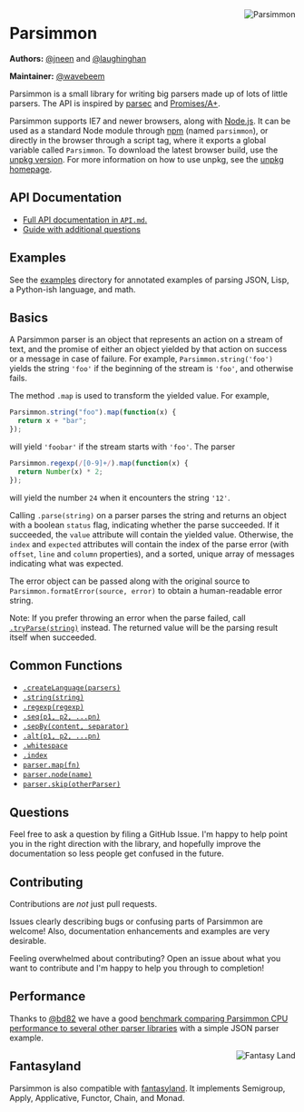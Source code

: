 <a href="https://badge.fury.io/js/parsimmon"><img src="https://badge.fury.io/js/parsimmon.svg" alt=""></a>
<a href="https://opensource.org/licenses/MIT"><img alt="" src="https://img.shields.io/badge/License-MIT-yellow.svg"></a>
<a href="https://coveralls.io/github/jneen/parsimmon?branch=master"><img alt="" src="https://coveralls.io/repos/github/jneen/parsimmon/badge.svg?branch=master"/></a>
<a href="https://travis-ci.org/jneen/parsimmon"><img alt="" src="https://api.travis-ci.org/jneen/parsimmon.svg"></a>

<a href="https://github.com/jneen/parsimmon"><img align="right" src="https://i.imgur.com/wyKOf.png" alt="Parsimmon"></a>

# Parsimmon

**Authors:** [@jneen][] and [@laughinghan][]

**Maintainer:** [@wavebeem][]

Parsimmon is a small library for writing big parsers made up of lots of little parsers. The API is inspired by [parsec][] and [Promises/A+][promises-aplus].

Parsimmon supports IE7 and newer browsers, along with [Node.js][]. It can be used as a standard Node module through [npm][] (named `parsimmon`), or directly in the browser through a script tag, where it exports a global variable called `Parsimmon`. To download the latest browser build, use the [unpkg version][]. For more information on how to use unpkg, see the [unpkg homepage][].

<!--

Parsimmon is officially tested against Node.js 4.x and higher. It should also work in [browsers with ES5 support][es5] (IE9* and up).

If you need IE8 support, you may be able to get Parsimmon to work by using [es5-shim][], but this is **not officially supported**. Alternately, you can use an older version of Parsimmon which supports IE8.

\* _IE9 does not support "strict mode", but Parsimmon does not require it._

## Module usage

```
npm install --save parsimmon
```

## Browser usage

 To download the latest browser build, use the [unpkg version][]. Parsimmon is exposed as a global variable called `Parsimmon`. For more information on how to use unpkg, see the [unpkg homepage][].

-->

## API Documentation

- [Full API documentation in `API.md`.](API.md)
- [Guide with additional questions](GUIDE.md)

## Examples

See the [examples][] directory for annotated examples of parsing JSON, Lisp, a Python-ish language, and math.

## Basics

A Parsimmon parser is an object that represents an action on a stream of text, and the promise of either an object yielded by that action on success or a message in case of failure. For example, `Parsimmon.string('foo')` yields the string `'foo'` if the beginning of the stream is `'foo'`, and otherwise fails.

The method `.map` is used to transform the yielded value. For example,

```javascript
Parsimmon.string("foo").map(function(x) {
  return x + "bar";
});
```

will yield `'foobar'` if the stream starts with `'foo'`. The parser

```javascript
Parsimmon.regexp(/[0-9]+/).map(function(x) {
  return Number(x) * 2;
});
```

will yield the number `24` when it encounters the string `'12'`.

Calling `.parse(string)` on a parser parses the string and returns an object with a boolean `status` flag, indicating whether the parse succeeded. If it succeeded, the `value` attribute will contain the yielded value. Otherwise, the `index` and `expected` attributes will contain the index of the parse error (with `offset`, `line` and `column` properties), and a sorted, unique array of messages indicating what was expected.

The error object can be passed along with the original source to `Parsimmon.formatError(source, error)` to obtain a human-readable error string.

Note: If you prefer throwing an error when the parse failed, call [`.tryParse(string)`](API.md#parsertryparseinput) instead. The returned value will be the parsing result itself when succeeded.

## Common Functions

- [`.createLanguage(parsers)`](API.md#parsimmoncreatelanguageparsers)
- [`.string(string)`](API.md#parsimmonstringstring)
- [`.regexp(regexp)`](API.md#parsimmonregexpregexp)
- [`.seq(p1, p2, ...pn)`](API.md#parsimmonseqp1-p2-pn)
- [`.sepBy(content, separator)`](API.md#parsimmonsepbycontent)
- [`.alt(p1, p2, ...pn)`](API.md#parsimmonaltp1-p2-pn)
- [`.whitespace`](API.md#parsimmonwhitespace)
- [`.index`](API.md#parsimmonindex)
- [`parser.map(fn)`](API.md#parsermapfn)
- [`parser.node(name)`](API.md#parsernodename)
- [`parser.skip(otherParser)`](API.md#parserskipotherparser)

## Questions

Feel free to ask a question by filing a GitHub Issue. I'm happy to help point you in the right direction with the library, and hopefully improve the documentation so less people get confused in the future.

## Contributing

Contributions are _not_ just pull requests.

Issues clearly describing bugs or confusing parts of Parsimmon are welcome! Also, documentation enhancements and examples are very desirable.

Feeling overwhelmed about contributing? Open an issue about what you want to contribute and I'm happy to help you through to completion!

## Performance

Thanks to [@bd82][] we have a good [benchmark comparing Parsimmon CPU performance to several other parser libraries][perf] with a simple JSON parser example.

<a href="https://github.com/fantasyland/fantasy-land"><img align="right" alt="Fantasy Land" src="https://github.com/fantasyland/fantasy-land/raw/master/logo.png"></a>

## Fantasyland

Parsimmon is also compatible with [fantasyland][]. It implements Semigroup, Apply, Applicative, Functor, Chain, and Monad.

[@bd82]: https://github.com/bd82
[@laughinghan]: https://github.com/laughinghan
[@jneen]: https://github.com/jneen
[@wavebeem]: https://github.com/wavebeem
[examples]: https://github.com/jneen/parsimmon/tree/master/examples
[unpkg homepage]: https://unpkg.com/#/
[unpkg version]: https://unpkg.com/parsimmon
[npm]: https://www.npmjs.com/
[node.js]: https://nodejs.org/en/
[promises-aplus]: https://promisesaplus.com/
[parsec]: https://hackage.haskell.org/package/parsec
[fantasyland]: https://github.com/fantasyland/fantasy-land
[perf]: https://sap.github.io/chevrotain/performance/
[es5]: https://kangax.github.io/compat-table/es5/
[es5-shim]: https://github.com/es-shims/es5-shim
